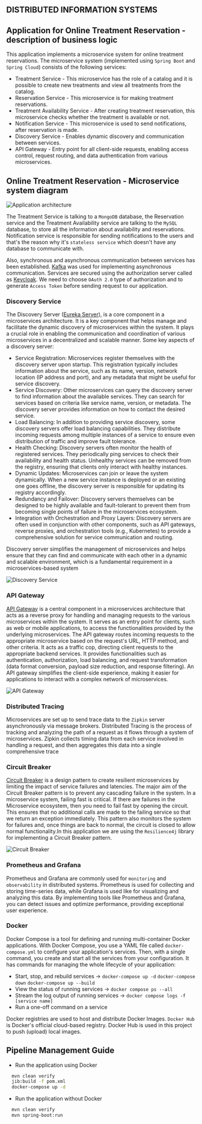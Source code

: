 ## DISTRIBUTED INFORMATION SYSTEMS

## Application for Online Treatment Reservation - description of business logic
This application implements a microservice system for online treatment reservations. The microservice system (implemented using `Spring Boot` and `Spring Cloud`) consists of the following services:

- Treatment Service - This microservice has the role of a catalog and it is possible to create new treatments and view all treatments from the catalog.
- Reservation Service - This microservice is for making treatment reservations.
- Treatment Availability Service - After creating treatment reservation, this microservice checks whether the treatment is available or not.
- Notification Service - This microservice is used to send notifications, after reservation is made.
- Discovery Service - Enables dynamic discovery and communication between services.
- API Gateway - Entry point for all client-side requests, enabling access control, request routing, and data authentication from various microservices.

## Online Treatment Reservation - Microservice system diagram

![](diagrams/microserviceSystemDiagram.png "Application architecture")

The Treatment Service is talking to a `MongoDB` database, the Reservation service and the Treatment Availability service are talking to the `MySQL` database, to store all the information about availability and reservations. Notification service is responsible for sending notifications to the users and that's the reason why it's `stateless service` which doesn't have any database to communicate with.

Also, synchronous and asynchronous communication between services has been established. [Kafka](https://spring.io/projects/spring-kafka) was used for implementing asynchronous communication. Services are secured using the authorization server called as [Keycloak](https://www.keycloak.org/getting-started/getting-started-docker). We need to choose `OAuth 2.0` type of authorization and to generate `Access Token` before sending request to our application.

### Discovery Service

The Discovery Server ([Eureka Server](https://spring.io/projects/spring-cloud-netflix)), is a core component in a microservices architecture. It is a key component that helps manage and facilitate the dynamic discovery of microservices within the system. It plays a crucial role in enabling the communication and coordination of various microservices in a decentralized and scalable manner. Some key aspects of a discovery server:

- Service Registration: Microservices register themselves with the discovery server upon startup. This registration typically includes information about the service, such as its name, version, network location (IP address and port), and any metadata that might be useful for service discovery.
- Service Discovery: Other microservices can query the discovery server to find information about the available services. They can search for services based on criteria like service name, version, or metadata. The discovery server provides information on how to contact the desired service.
- Load Balancing: In addition to providing service discovery, some discovery servers offer load balancing capabilities. They distribute incoming requests among multiple instances of a service to ensure even distribution of traffic and improve fault tolerance.
- Health Checking: Discovery servers often monitor the health of registered services. They periodically ping services to check their availability and health status. Unhealthy services can be removed from the registry, ensuring that clients only interact with healthy instances.
- Dynamic Updates: Microservices can join or leave the system dynamically. When a new service instance is deployed or an existing one goes offline, the discovery server is responsible for updating its registry accordingly.
- Redundancy and Failover: Discovery servers themselves can be designed to be highly available and fault-tolerant to prevent them from becoming single points of failure in the microservices ecosystem.
- Integration with Orchestration and Proxy Layers: Discovery servers are often used in conjunction with other components, such as API gateways, reverse proxies, and orchestration tools (e.g., Kubernetes) to provide a comprehensive solution for service communication and routing.

Discovery server simplifies the management of microservices and helps ensure that they can find and communicate with each other in a dynamic and scalable environment, which is a fundamental requirement in a microservices-based system

![](diagrams/serviceDiscovery.png "Discovery Service")

### API Gateway

[API Gateway](https://spring.io/projects/spring-cloud-gateway) is a central component in a microservices architecture that acts as a reverse proxy for handling and managing requests to the various microservices within the system. It serves as an entry point for clients, such as web or mobile applications, to access the functionalities provided by the underlying microservices. The API gateway routes incoming requests to the appropriate microservice based on the request's URL, HTTP method, and other criteria. It acts as a traffic cop, directing client requests to the appropriate backend services. It provides functionalities such as authentication, authorization, load balancing, and request transformation (data format conversion, payload size reduction, and response filtering). An API gateway simplifies the client-side experience, making it easier for applications to interact with a complex network of microservices.

![](diagrams/apiGateway.png "API Gateway")

### Distributed Tracing

Microservices are set up to send trace data to the `Zipkin` server asynchronously via message brokers. Distributed Tracing is the process of tracking and analyzing the path of a request as it flows through a system of microservices. Zipkin collects timing data from each service involved in handling a request, and then aggregates this data into a single comprehensive trace

### Circuit Breaker

[Circuit Breaker](https://spring.io/projects/spring-cloud-circuitbreaker) is a design pattern to create resilient microservices by limiting the impact of service failures and latencies. The major aim of the Circuit Breaker pattern is to prevent any cascading failure in the system. In a microservice system, failing fast is critical.
If there are failures in the Microservice ecosystem, then you need to fail fast by opening the circuit. This ensures that no additional calls are made to the failing service so that we return an exception immediately. This pattern also monitors the system for failures and, once things are back to normal, the circuit is closed to allow normal functionality.In this application we are using the `Resilience4j` library for implementing a Circuit Breaker pattern.

![](diagrams/circuitBreaker.png "Circuit Breaker")

### Prometheus and Grafana

Prometheus and Grafana are commonly used for `monitoring` and `observability` in distributed systems. Prometheus is used for collecting and storing time-series data, while Grafana is used like for visualizing and analyzing this data. By implementing tools like Prometheus and Grafana, you can detect issues and optimize performance, providing exceptional user experience. 

### Docker

Docker Compose is a tool for defining and running multi-container Docker applications. With Docker Compose, you use a YAML file called `docker-compose.yml` to configure your application's services. Then, with a single command, you create and start all the services from your configuration. It has commands for managing the whole lifecycle of your application:

- Start, stop, and rebuild services -> `docker-compose up -d` `docker-compose down` `docker-compose up --build`
- View the status of running services -> `docker compose ps --all`
- Stream the log output of running services -> `docker compose logs -f [service name]`
- Run a one-off command on a service

Docker registries are used to host and distribute Docker Images. `Docker Hub` is Docker's official cloud-based registry. Docker Hub is used in this project to push (upload) local images.

## Pipeline Management Guide

- Run the application using Docker

```bash
  mvn clean verify
  jib:build -f pom.xml
  docker-compose up -d
```
- Run the application without Docker

```bash
  mvn clean verify
  mvn spring-boot:run
```
